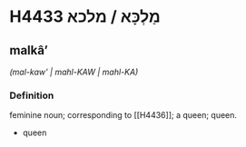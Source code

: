 # H4433 מַלְכָּא / מלכא

## malkâʼ

_(mal-kaw' | mahl-KAW | mahl-KA)_

### Definition

feminine noun; corresponding to [[H4436]]; a queen; queen.

- queen
